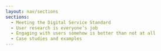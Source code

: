 ```yaml
---
layout: nav/sections
sections:
  - Meeting the Digital Service Standard
  - User research is everyone’s job
  - Engaging with users somehow is better than not at all
  - Case studies and examples
---
```

